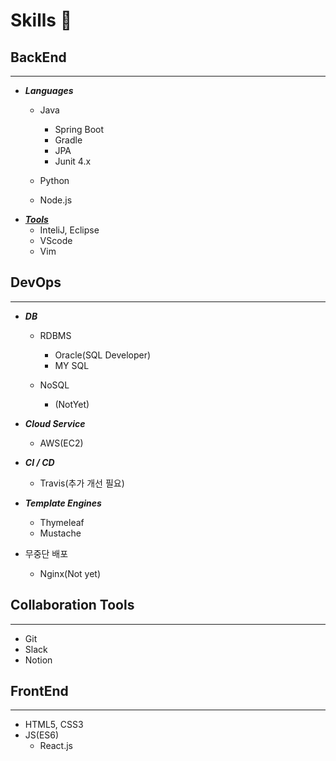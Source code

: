 # Skills 👋

## BackEnd
***

* ***Languages***
  * Java
    * Spring Boot
    * Gradle
    * JPA
    * Junit 4.x

  * Python 
  * Node.js
* **<u>*Tools*</u>**
  * InteliJ, Eclipse
  * VScode
  * Vim

## DevOps
***

  * ***DB***
    * RDBMS
      * Oracle(SQL Developer)
      * MY SQL
    
    * NoSQL
      * (NotYet)

  * ***Cloud Service***
    * AWS(EC2)
  
  * ***CI / CD***
    * Travis(추가 개선 필요)
   
  * ***Template Engines***
    * Thymeleaf
    * Mustache

  * 무중단 배포
    * Nginx(Not yet)

## Collaboration Tools
***
  * Git
  * Slack
  * Notion
 
 
## FrontEnd
***
* HTML5, CSS3
* JS(ES6)
  * React.js
   




<!--
**thsdimaker/thsdimaker** is a ✨ _special_ ✨ repository because its `README.md` (this file) appears on your GitHub profile.

Here are some ideas to get you started:

- 🔭 I’m currently working on ...
- 🌱 I’m currently learning ...
- 👯 I’m looking to collaborate on ...
- 🤔 I’m looking for help with ...
- 💬 Ask me about ...
- 📫 How to reach me: ...
- 😄 Pronouns: ...
- ⚡ Fun fact: ...
-->
